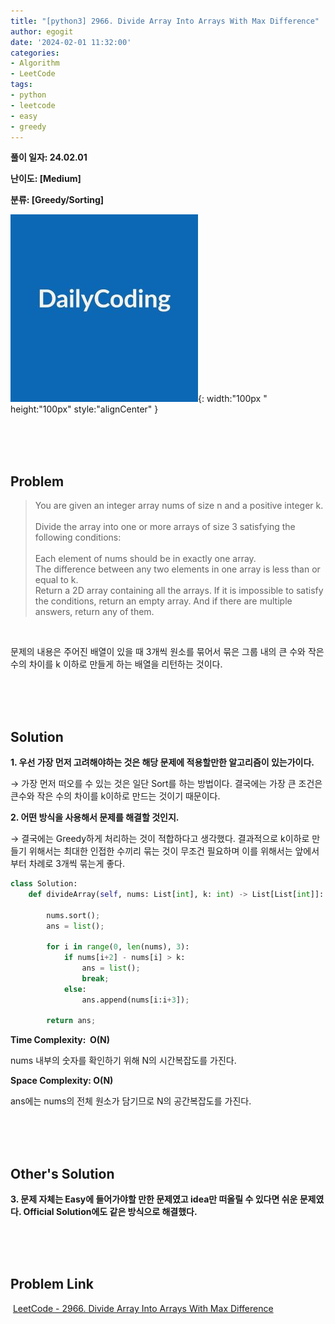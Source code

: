 ```yaml
---
title: "[python3] 2966. Divide Array Into Arrays With Max Difference"
author: egogit
date: '2024-02-01 11:32:00'
categories:
- Algorithm
- LeetCode
tags:
- python
- leetcode
- easy
- greedy
---
```


**풀이 일자: 24.02.01**

**난이도: \[Medium\]**

**분류: \[Greedy/Sorting\]**

![thumbnail](/assets/img/thumbnail/dailycode.jpg){:  width:"100px " height:"100px" style:"alignCenter" }

<br/><br/><br/>
## Problem

>You are given an integer array nums of size n and a positive integer k.\
\
Divide the array into one or more arrays of size 3 satisfying the following conditions:\
\
Each element of nums should be in exactly one array.\
The difference between any two elements in one array is less than or equal to k.\
Return a 2D array containing all the arrays. If it is impossible to satisfy the conditions, return an empty array. And if there are multiple answers, return any of them.

<br/>

문제의 내용은 주어진 배열이 있을 때 3개씩 원소를 묶어서 묶은 그룹 내의 큰 수와 작은 수의 차이를 k 이하로 만들게 하는 배열을 리턴하는 것이다.

<br/><br/><br/>
## Solution

**1\. 우선 가장 먼저 고려해야하는 것은 해당 문제에 적용할만한 알고리즘이 있는가이다.**

→ 가장 먼저 떠오를 수 있는 것은 일단 Sort를 하는 방법이다. 결국에는 가장 큰 조건은 큰수와 작은 수의 차이를 k이하로 만드는 것이기 때문이다.

**2\. 어떤 방식을 사용해서 문제를 해결할 것인지.**

→ 결국에는 Greedy하게 처리하는 것이 적합하다고 생각했다. 결과적으로 k이하로 만들기 위해서는 최대한 인접한 수끼리 묶는 것이 무조건 필요하며 이를 위해서는 앞에서부터 차례로 3개씩 묶는게 좋다.


```python
class Solution:
    def divideArray(self, nums: List[int], k: int) -> List[List[int]]:

        nums.sort();
        ans = list();

        for i in range(0, len(nums), 3):
            if nums[i+2] - nums[i] > k:
                ans = list();
                break;
            else:
                ans.append(nums[i:i+3]);

        return ans;


```
**Time Complexity:  O(N)**

nums 내부의 숫자를 확인하기 위해 N의 시간복잡도를 가진다.

**Space Complexity: O(N)**

ans에는 nums의 전체 원소가 담기므로 N의 공간복잡도를 가진다.


<br/><br/><br/>
## Other's Solution

**3\. 문제 자체는 Easy에 들어가야할 만한 문제였고 idea만 떠올릴 수 있다면 쉬운 문제였다. Official Solution에도 같은 방식으로 해결했다.**



<br/><br/><br/>
## Problem Link

 [LeetCode - 2966. Divide Array Into Arrays With Max Difference](https://leetcode.com/problems/divide-array-into-arrays-with-max-difference/description/)
